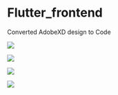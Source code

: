 # Flutter_frontend

Converted AdobeXD design to Code


![](Screen1.png)

![](Screen2.png)

![](Screen3.png)

![](Screen4.png)
